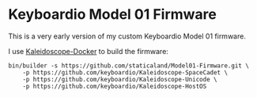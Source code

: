 # Keyboardio Model 01 Firmware

This is a very early version of my custom Keyboardio Model 01 firmware.

I use [Kaleidoscope-Docker](https://github.com/keyboardio/Kaleidoscope-Docker) to build the firmware:

```
bin/builder -s https://github.com/staticaland/Model01-Firmware.git \
	-p https://github.com/keyboardio/Kaleidoscope-SpaceCadet \
	-p https://github.com/keyboardio/Kaleidoscope-Unicode \
	-p https://github.com/keyboardio/Kaleidoscope-HostOS
```
